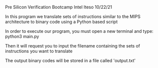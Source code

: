 Pre Silicon Verification Bootcamp
Intel 
Iteso
10/22/21

In this program we translate sets of instructions similar to the MIPS
architecture to binary code using a Python based script 

In order to execute our program, you must open a new terminal and type:
	python3 main.py

Then it will request you to input the filename containing the sets of
instructions you want to translate

The output binary codes will be stored in a file called 'output.txt'


